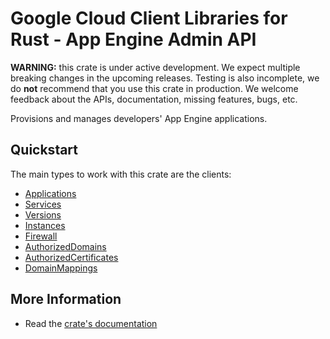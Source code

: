 # Google Cloud Client Libraries for Rust - App Engine Admin API

<!-- Code generated by sidekick. DO NOT EDIT. -->

**WARNING:** this crate is under active development. We expect multiple breaking
changes in the upcoming releases. Testing is also incomplete, we do **not**
recommend that you use this crate in production. We welcome feedback about the
APIs, documentation, missing features, bugs, etc.

Provisions and manages developers' App Engine applications.

## Quickstart

The main types to work with this crate are the clients:

* [Applications]
* [Services]
* [Versions]
* [Instances]
* [Firewall]
* [AuthorizedDomains]
* [AuthorizedCertificates]
* [DomainMappings]

## More Information

* Read the [crate's documentation](https://docs.rs/google-cloud-appengine-v1/latest/google-cloud-appengine-v1)

[Applications]: https://docs.rs/google-cloud-appengine-v1/latest/google_cloud_appengine_v1/client/struct.Applications.html
[Services]: https://docs.rs/google-cloud-appengine-v1/latest/google_cloud_appengine_v1/client/struct.Services.html
[Versions]: https://docs.rs/google-cloud-appengine-v1/latest/google_cloud_appengine_v1/client/struct.Versions.html
[Instances]: https://docs.rs/google-cloud-appengine-v1/latest/google_cloud_appengine_v1/client/struct.Instances.html
[Firewall]: https://docs.rs/google-cloud-appengine-v1/latest/google_cloud_appengine_v1/client/struct.Firewall.html
[AuthorizedDomains]: https://docs.rs/google-cloud-appengine-v1/latest/google_cloud_appengine_v1/client/struct.AuthorizedDomains.html
[AuthorizedCertificates]: https://docs.rs/google-cloud-appengine-v1/latest/google_cloud_appengine_v1/client/struct.AuthorizedCertificates.html
[DomainMappings]: https://docs.rs/google-cloud-appengine-v1/latest/google_cloud_appengine_v1/client/struct.DomainMappings.html
